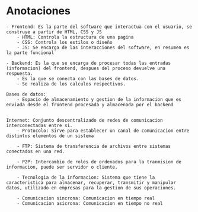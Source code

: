# Anotaciones
    - Frontend: Es la parte del software que interactua con el usuario, se construye a partir de HTML, CSS y JS
        - HTML: Controla la estructura de una pagina
        - CSS: Controla los estilos o diseño
        - JS: Se encarga de las interacciones del software, en resumen es la parte funcional

    - Backend: Es la que se encarga de procesar todas las entradas (informacion) del frontend, despues del proceso devuelve una respuesta.
        - Es la que se conecta con las bases de datos.
        - Se realiza de los calculos respectivos.
    
    Bases de datos:
        - Espacio de almacenamiento y gestion de la informacion que es enviada desde el frontend procesada y almacenada por el backend


    Internet: Conjunto descentralizado de redes de comunicacion interconectadas entre si.
        - Protocolo: Sirve para establecer un canal de comunicacion entre distintos elementos de un sistema

        - FTP: Sistema de transferencia de archivos entre sistemas conectados en una red.

        - P2P: Intercambio de roles de ordenados para la tranmision de informacion, puede ser servidor o cliente.

        - Tecnologia de la informacion: Sistema que tiene la caracteristica para almacenar, recuperar, transmitir y manipular datos, utilizado en empresas para la gestion de sus operaciones.

        - Comunicacion sincrona: Comunicacion en tiempo real
        - Comunicacion asicrona: Comunicacion en tiempo no real



